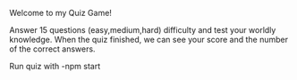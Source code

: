 Welcome to my Quiz Game! 

 Answer 15 questions (easy,medium,hard) difficulty and test your worldly knowledge. When the quiz finished, we can see your score and the number of the correct answers.
 
 Run quiz with -npm start
